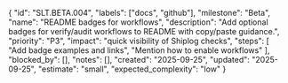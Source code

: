{
  "id": "SLT.BETA.004",
  "labels": ["docs", "github"],
  "milestone": "Beta",
  "name": "README badges for workflows",
  "description": "Add optional badges for verify/audit workflows to README with copy/paste guidance.",
  "priority": "P3",
  "impact": "quick visibility of Shiplog checks",
  "steps": [
    "Add badge examples and links",
    "Mention how to enable workflows"
  ],
  "blocked_by": [],
  "notes": [],
  "created": "2025-09-25",
  "updated": "2025-09-25",
  "estimate": "small",
  "expected_complexity": "low"
}
